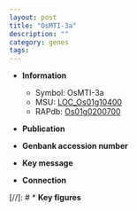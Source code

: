 ```yaml
---
layout: post
title: "OsMTI-3a"
description: ""
category: genes
tags: 
---
```


* **Information**  
    + Symbol: OsMTI-3a  
    + MSU: [LOC_Os01g10400](http://rice.uga.edu/cgi-bin/ORF_infopage.cgi?orf=LOC_Os01g10400)  
    + RAPdb: [Os01g0200700](http://rapdb.dna.affrc.go.jp/viewer/gbrowse_details/irgsp1?name=Os01g0200700)  

* **Publication**  

* **Genbank accession number**  

* **Key message**  

* **Connection**  

[//]: # * **Key figures**  


